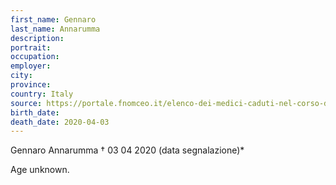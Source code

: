 ```yaml
---
first_name: Gennaro
last_name: Annarumma
description: 
portrait: 
occupation: 
employer: 
city: 
province: 
country: Italy
source: https://portale.fnomceo.it/elenco-dei-medici-caduti-nel-corso-dellepidemia-di-covid-19/
birth_date: 
death_date: 2020-04-03
---
```


Gennaro Annarumma † 03 04 2020 (data segnalazione)*

Age unknown.
